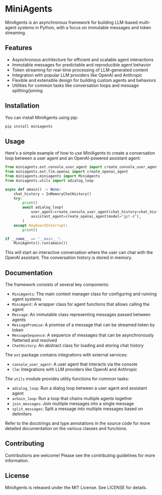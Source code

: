 # MiniAgents

MiniAgents is an asynchronous framework for building LLM-based multi-agent systems in Python, with a focus on immutable messages and token streaming.

## Features

- Asynchronous architecture for efficient and scalable agent interactions
- Immutable messages for predictable and reproducible agent behavior
- Token streaming for real-time processing of LLM-generated content
- Integration with popular LLM providers like OpenAI and Anthropic
- Flexible and extensible design for building custom agents and behaviors
- Utilities for common tasks like conversation loops and message splitting/joining

## Installation

You can install MiniAgents using pip:

```bash
pip install miniagents
```

## Usage

Here's a simple example of how to use MiniAgents to create a conversation loop between a user agent and an OpenAI-powered assistant agent:

```python
from miniagents.ext.console_user_agent import create_console_user_agent
from miniagents.ext.llm.openai import create_openai_agent
from miniagents.miniagents import MiniAgents
from miniagents.utils import adialog_loop

async def amain() -> None:
    chat_history = InMemoryChatHistory()
    try:
        print()
        await adialog_loop(
            user_agent=create_console_user_agent(chat_history=chat_history),
            assistant_agent=create_openai_agent(model="gpt-4"),
        )
    except KeyboardInterrupt:
        print()

if __name__ == "__main__":
    MiniAgents().run(amain())
```

This will start an interactive conversation where the user can chat with the OpenAI assistant. The conversation history is stored in memory.

## Documentation

The framework consists of several key components:

- `MiniAgents`: The main context manager class for configuring and running agent systems
- `MiniAgent`: A wrapper class for agent functions that allows calling the agent
- `Message`: An immutable class representing messages passed between agents
- `MessagePromise`: A promise of a message that can be streamed token by token
- `MessageSequence`: A sequence of messages that can be asynchronously flattened and resolved
- `ChatHistory`: An abstract class for loading and storing chat history

The `ext` package contains integrations with external services:

- `console_user_agent`: A user agent that interacts via the console
- `llm`: Integrations with LLM providers like OpenAI and Anthropic

The `utils` module provides utility functions for common tasks:

- `adialog_loop`: Run a dialog loop between a user agent and assistant agent
- `achain_loop`: Run a loop that chains multiple agents together
- `join_messages`: Join multiple messages into a single message
- `split_messages`: Split a message into multiple messages based on delimiters

Refer to the docstrings and type annotations in the source code for more detailed documentation on the various classes and functions.

## Contributing

Contributions are welcome! Please see the contributing guidelines for more information.

## License

MiniAgents is released under the MIT License. See LICENSE for details.
